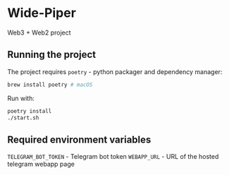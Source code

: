 # Wide-Piper
Web3 + Web2 project

## Running the project

The project requires `poetry` - python packager and dependency manager:

```sh
brew install poetry # macOS
```

Run with:

```sh
poetry install
./start.sh
```

## Required environment variables

`TELEGRAM_BOT_TOKEN` - Telegram bot token
`WEBAPP_URL` - URL of the hosted telegram webapp page
